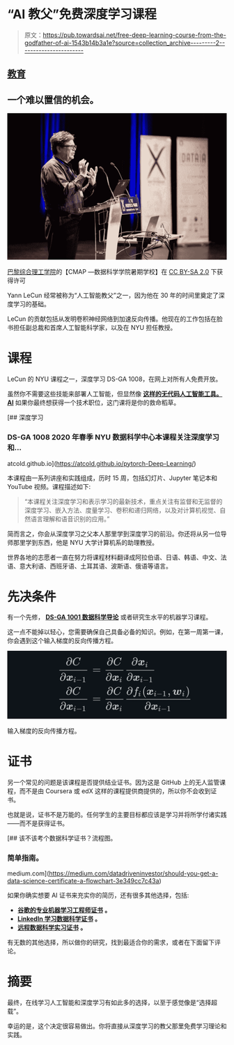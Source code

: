 # “AI 教父”免费深度学习课程

> 原文：<https://pub.towardsai.net/free-deep-learning-course-from-the-godfather-of-ai-1543b14b3a1e?source=collection_archive---------2----------------------->

## [教育](https://towardsai.net/p/category/education)

## 一个难以置信的机会。

![](img/52eb902b441daf5748f306bcca808a32.png)

[](https://www.flickr.com/photos/117994717@N06/29146901108)[巴黎综合理工学院](https://www.flickr.com/photos/117994717@N06)的【CMAP —数据科学学院暑期学校】在 [CC BY-SA 2.0](https://creativecommons.org/licenses/by-sa/2.0/?ref=ccsearch&atype=rich) 下获得许可

Yann LeCun 经常被称为“人工智能教父”之一，因为他在 30 年的时间里奠定了深度学习的基础。

LeCun 的贡献包括从发明卷积神经网络到加速反向传播。他现在的工作包括在脸书担任副总裁和首席人工智能科学家，以及在 NYU 担任教授。

# 课程

LeCun 的 NYU 课程之一，深度学习 DS-GA 1008，在网上对所有人免费开放。

虽然你不需要这些技能来部署人工智能，但显然像 [**这样的无代码人工智能工具。AI**](http://obviously.ai/) 如果你最终想获得一个技术职位，这门课将是你的救命稻草。

[](https://atcold.github.io/pytorch-Deep-Learning/) [## 深度学习

### DS-GA 1008 2020 年春季 NYU 数据科学中心本课程关注深度学习和…

atcold.github.io](https://atcold.github.io/pytorch-Deep-Learning/) 

本课程由一系列讲座和实践组成，历时 15 周，包括幻灯片、Jupyter 笔记本和 YouTube 视频。课程描述如下:

> “本课程关注深度学习和表示学习的最新技术，重点关注有监督和无监督的深度学习、嵌入方法、度量学习、卷积和递归网络，以及对计算机视觉、自然语言理解和语音识别的应用。”

简而言之，你会从深度学习之父本人那里学到深度学习的前沿。你还将从另一位导师那里学到东西，他是 NYU 大学计算机系的助理教授。

世界各地的志愿者一直在努力将课程材料翻译成阿拉伯语、日语、韩语、中文、法语、意大利语、西班牙语、土耳其语、波斯语、俄语等语言。

# 先决条件

有一个先修， [**DS-GA 1001 数据科学导论**](https://cds.nyu.edu/academics/ms-curriculum/) 或者研究生水平的机器学习课程。

这一点不能掉以轻心，您需要确保自己具备必备的知识。例如，在第一周第一课，你会遇到这个输入梯度的反向传播方程。

![](img/6c13826eed000e24901618ef391c97aa.png)

输入梯度的反向传播方程。

# 证书

另一个常见的问题是该课程是否提供结业证书。因为这是 GitHub 上的无人监管课程，而不是由 Coursera 或 edX 这样的课程提供商提供的，所以你不会收到证书。

也就是说，证书不是万能的。任何学生的主要目标都应该是学习并将所学付诸实践——而不是获得证书。

[](https://medium.com/datadriveninvestor/should-you-get-a-data-science-certificate-a-flowchart-3e349cc7c43a) [## 该不该考个数据科学证书？流程图。

### 简单指南。

medium.com](https://medium.com/datadriveninvestor/should-you-get-a-data-science-certificate-a-flowchart-3e349cc7c43a) 

如果你确实想要 AI 证书来充实你的简历，还有很多其他选择，包括:

*   [**谷歌的专业机器学习工程师证书**](https://towardsdatascience.com/why-you-should-get-googles-new-machine-learning-certificate-56af4204744f) **。**
*   [**LinkedIn 学习数据科学证书**](https://medium.com/dataseries/top-10-linkedin-learning-data-science-certificates-f6e945f4e4cd) **。**
*   [**远程数据科学实习证书**](https://blog.usejournal.com/remote-data-science-internships-for-everyone-with-certificates-d4eebb993dac) **。**

有无数的其他选择，所以做你的研究，找到最适合你的需求，或者在下面留下评论。

# 摘要

最终，在线学习人工智能和深度学习有如此多的选择，以至于感觉像是“选择超载”。

幸运的是，这个决定很容易做出。你将直接从深度学习的教父那里免费学习理论和实践。